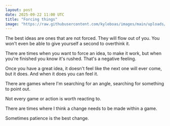 ```yaml
---
layout: post
date: 2025-09-22 11:00 UTC
title: "Forcing things"
image: "https://raw.githubusercontent.com/kyleboas/images/main/uploads/2025/09/21/Image-21Sep2025_23:36:08.png"
---
```


The best ideas are ones that are not forced. They will flow out of you. You won't even be able to give yourself a second to overthink it.

<!---more--->

There are times when you want to force an idea, to make it work, but when you're finished you know it's rushed. That's a negative feeling.

Once you have a great idea, it doesn't feel like the next one will ever come, but it does. And when it does you can feel it.

There are games where I'm searching for an angle, searching for something to point out. 

Not every game or action is worth reacting to.

There are times where I think a change needs to be made within a game.

Sometimes patience is the best change.